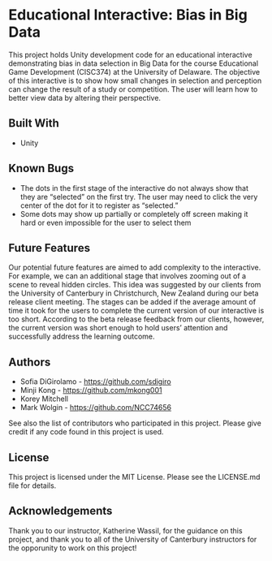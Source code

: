 # Educational Interactive: Bias in Big Data

This project holds Unity development code for an educational interactive demonstrating bias in data selection in Big Data for the course Educational Game Development (CISC374) at the University of Delaware. The objective of this interactive is to show how small changes in selection and perception can change the result of a study or competition. The user will learn how to better view data by altering their perspective.

## Built With

- Unity

## Known Bugs
- The dots in the first stage of the interactive do not always show that they are “selected” on the first try. The user may need to click the very center of the dot for it to register as “selected.”
- Some dots may show up partially or completely off screen making it hard or even impossible for the user to select them

## Future Features
Our potential future features are aimed to add complexity to the interactive. For example, we can an additional stage that involves zooming out of a scene to reveal hidden circles. This idea was suggested by our clients from the University of Canterbury in Christchurch, New Zealand during our beta release client meeting. The stages can be added if the average amount of time it took for the users to complete the current version of our interactive is too short. According to the beta release feedback from our clients, however, the current version was short enough to hold users’ attention and successfully address the learning outcome.

## Authors
- Sofia DiGirolamo - https://github.com/sdigiro
- Minji Kong - https://github.com/mkong001
- Korey Mitchell
- Mark Wolgin - https://github.com/NCC74656

See also the list of contributors who participated in this project. Please give credit if any code found in this project is used.

## License

This project is licensed under the MIT License. Please see the LICENSE.md file for details.

## Acknowledgements

Thank you to our instructor, Katherine Wassil, for the guidance on this project, and thank you to all of the University of Canterbury instructors for the opporunity to work on this project!
